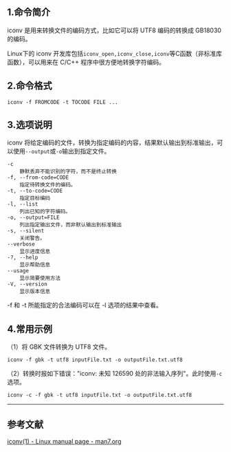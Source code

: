 ## 1.命令简介
iconv 是用来转换文件的编码方式，比如它可以将 UTF8 编码的转换成 GB18030 的编码。

Linux下的 iconv 开发库包括`iconv_open,iconv_close,iconv`等C函数（非标准库函数），可以用来在 C/C++ 程序中很方便地转换字符编码。

## 2.命令格式
```
iconv -f FROMCODE -t TOCODE FILE ...
```

## 3.选项说明
iconv 将给定编码的文件，转换为指定编码的内容，结果默认输出到标准输出，可以使用`--output`或`-o`输出到指定文件。
```
-c 
	静默丢弃不能识别的字符，而不是终止转换
-f, --from-code=CODE
	指定待转换文件的编码。
-t, --to-code=CODE
	指定目标编码
-l, --list
	列出已知的字符编码。
-o, --output=FILE
	列出指定输出文件，而非默认输出到标准输出
-s, --silent
	关闭警告。
--verbose
	显示进度信息
-?, --help
	显示帮助信息
--usage
	显示简要使用方法
-V, --version
	显示版本信息
```
-f 和 -t 所能指定的合法编码可以在 -l 选项的结果中查看。 

## 4.常用示例
（1）将 GBK 文件转换为 UTF8 文件。
```
iconv -f gbk -t utf8 inputFile.txt -o outputFile.txt.utf8
```

（2）转换时报如下错误："iconv: 未知 126590 处的非法输入序列"。此时使用`-c`选项。
```
iconv -c -f gbk -t utf8 inputFile.txt -o outputFile.txt.utf8
```

---
## 参考文献
[iconv(1) - Linux manual page - man7.org](http://man7.org/linux/man-pages/man1/iconv.1.html)

<Vssue title="iconv" />